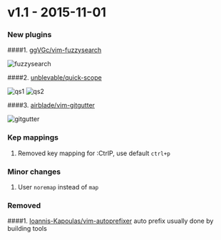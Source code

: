 v1.1 - 2015-11-01
=======
### New plugins
####1. [ggVGc/vim-fuzzysearch](https://github.com/ggVGc/vim-fuzzysearch)

![fuzzysearch](https://github.com/ggVGc/vim-fuzzysearch/raw/master/doc/example.gif)

####2. [unblevable/quick-scope](https://github.com/unblevable/quick-scope)

![qs1](https://cloud.githubusercontent.com/assets/723755/8228897/6603ab28-1580-11e5-82cc-b048e3801edb.gif)
![qs2](https://cloud.githubusercontent.com/assets/723755/8230149/6ecbed28-158b-11e5-9474-89e846e7682c.gif)

####3. [airblade/vim-gitgutter](https://github.com/airblade/vim-gitgutter)

![gitgutter](https://camo.githubusercontent.com/f88161827e0cbb3144455b9e5c7582fdd5b5fc83/68747470733a2f2f7261772e6769746875622e636f6d2f616972626c6164652f76696d2d6769746775747465722f6d61737465722f73637265656e73686f742e706e67)

### Kep mappings
1. Removed key mapping for :CtrlP, use default `ctrl+p`

### Minor changes
1. User `noremap` instead of `map`

### Removed
####1. [Ioannis-Kapoulas/vim-autoprefixer](https://github.com/Ioannis-Kapoulas/vim-autoprefixer)
	auto prefix usually done by building tools
